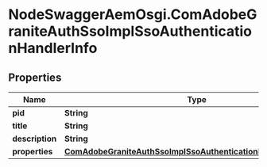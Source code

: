 # NodeSwaggerAemOsgi.ComAdobeGraniteAuthSsoImplSsoAuthenticationHandlerInfo

## Properties
Name | Type | Description | Notes
------------ | ------------- | ------------- | -------------
**pid** | **String** |  | [optional] 
**title** | **String** |  | [optional] 
**description** | **String** |  | [optional] 
**properties** | [**ComAdobeGraniteAuthSsoImplSsoAuthenticationHandlerProperties**](ComAdobeGraniteAuthSsoImplSsoAuthenticationHandlerProperties.md) |  | [optional] 


